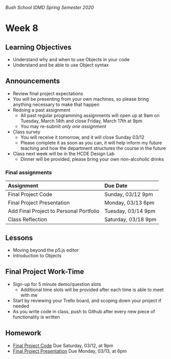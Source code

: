 _Bush School IDMD Spring Semester 2020_

# Week 8

## Learning Objectives
* Understand why and when to use Objects in your code
* Understand and be able to use Object syntax

## Announcements
* Review final project expectations
* You will be presenting from your own machines, so please bring anything necessary to make that happen
* Redoing a past assignment
	* All past regular programming assignments will open up at 9am on Tuesday, March 14th and close Friday, March 17th at 9pm
	* You may re-submit *only one assignment*
* Class survey
	* You will receive it tomorrow, and it will close Sunday 03/12
	* Please complete it as soon as you can, it will help inform my future teaching and how the department structures the course in the future
* Class next week will be in the HCDE Design Lab
	* Dinner will be provided, please bring your own non-alcoholic drinks

### Final assignments

| Assignment | Due Date |
| :--- | :--- |
| Final Project Code | Sunday, 03/12 9pm |
| Final Project Presentation | Monday, 03/13 6pm |
| Add Final Project to Personal Portfolio | Tuesday, 03/14 9pm |
| Class Reflection | Saturday, 03/18 9pm |

## Lessons
* Moving beyond the p5.js editor
* Introduction to Objects

## Final Project Work-Time
* Sign-up for 5 minute demo/question slots
	* Additional time slots will be provided after each time is able to meet with me
* Start by reviewing your Trello board, and scoping down your project if needed
* As you write code in class, push to Github after every new piece of functionality is written

## Homework
* [Final Project Code](../../final-project.md) Due Saturday, 03/12, at 9pm
* [Final Project Presentation](../../final-project.md) Due Monday, 03/13, at 6pm
